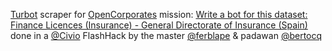 [Turbot](https://rubygems.org/gems/turbot) scraper for [OpenCorporates](https://github.com/openc) mission: [Write a bot for this dataset: Finance Licences (Insurance) - General Directorate of Insurance (Spain)](http://missions.opencorporates.com/missions/744) done in a [@Civio](https://github.com/civio) FlashHack by the master [@ferblape](https://github.com/ferblape) & padawan [@bertocq](https://github.com/bertocq)

